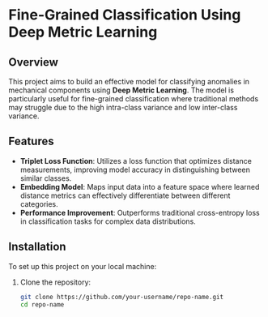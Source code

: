 # Fine-Grained Classification Using Deep Metric Learning

## Overview
This project aims to build an effective model for classifying anomalies in mechanical components using **Deep Metric Learning**. The model is particularly useful for fine-grained classification where traditional methods may struggle due to the high intra-class variance and low inter-class variance.

## Features
- **Triplet Loss Function**: Utilizes a loss function that optimizes distance measurements, improving model accuracy in distinguishing between similar classes.
- **Embedding Model**: Maps input data into a feature space where learned distance metrics can effectively differentiate between different categories.
- **Performance Improvement**: Outperforms traditional cross-entropy loss in classification tasks for complex data distributions.

## Installation
To set up this project on your local machine:

1. Clone the repository:
   ```bash
   git clone https://github.com/your-username/repo-name.git
   cd repo-name
